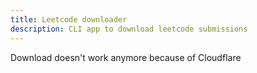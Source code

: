 ```yaml
---
title: Leetcode downloader
description: CLI app to download leetcode submissions
---
```


Download doesn't work anymore because of Cloudflare
